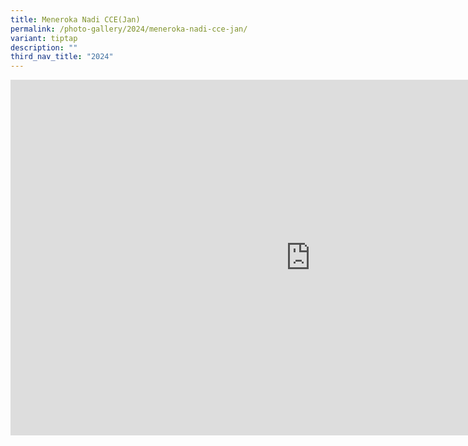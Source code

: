 ```yaml
---
title: Meneroka Nadi CCE(Jan)
permalink: /photo-gallery/2024/meneroka-nadi-cce-jan/
variant: tiptap
description: ""
third_nav_title: "2024"
---
```

<div class="iframe-wrapper">
<iframe height="569" width="960" allowfullscreen="true" frameborder="0" src="https://docs.google.com/presentation/d/e/2PACX-1vQhtJ2czRG0TNIiVGgLQUzkLb8yjfOCjMCZ07HuG_0GyezRjHnk7atsnNm5ex5-bNeY24WCzkYJkgMX/embed?start=false&amp;loop=false&amp;delayms=3000"></iframe>
</div>
<p></p>
